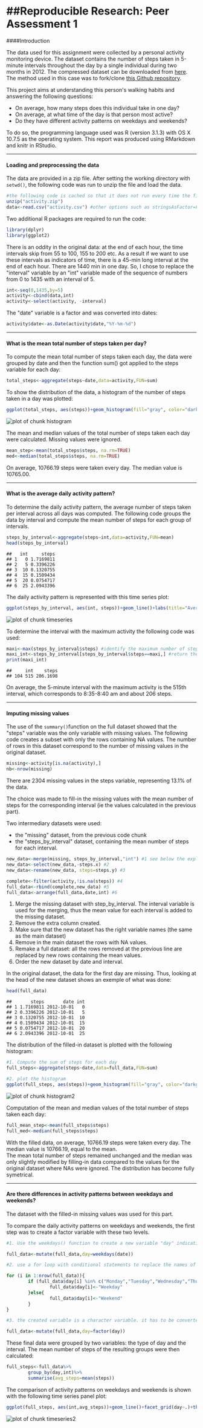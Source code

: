 ##Reproducible Research: Peer Assessment 1
==========================================
  
    
    
####Introduction  

The data used for this assignment were collected by a personal activity monitoring device. The dataset contains the number of steps taken in 5-minute intervals throughout the day by a single individual during two months in 2012.
The compressed dataset can be downloaded from [here](https://d396qusza40orc.cloudfront.net/repdata%2Fdata%2Factivity.zip). The method used in this case was to fork/clone [this Github repository](https://github.com/rdpeng/RepData_PeerAssessment1).  

This project aims at understanding this person's walking habits and answering the following questions:   
- On average, how many steps does this individual take in one day?  
- On average, at what time of the day is that person most active?  
- Do they have different activity patterns on weekdays and weekends?  

To do so, the programming language used was R (version 3.1.3) with OS X 10.7.5 as the operating system. This report was produced using RMarkdown and knitr in RStudio.

***
#### Loading and preprocessing the data   

The data are provided in a zip file. After setting the working directory with `setwd()`, the following code was run to unzip the file and load the data.


```r
#the following code is cached so that it does not run every time the file is processed.
unzip("activity.zip")
data<-read.csv("activity.csv") #other options such as stringsAsFactor=FALSE are not necessary in this case
```

Two additional R packages are required to run the code:

```r
library(dplyr)
library(ggplot2)
```

There is an oddity in the original data: at the end of each hour, the time intervals skip from 55 to 100, 155 to 200 etc. As a result if we want to use these intervals as indicators of time, there is a 45-min long interval at the end of each hour. There are 1440 min in one day. So, I chose to replace the "interval" variable by an "int" variable made of the sequence of numbers from 0 to 1435 with an interval of 5.


```r
int<-seq(0,1435,by=5)
activity<-cbind(data,int)
activity<-select(activity, -interval)
```

The "date" variable is a factor and was converted into dates: 

```r
activity$date<-as.Date(activity$date,"%Y-%m-%d")
```


***

#### What is the mean total number of steps taken per day?

To compute the mean total number of steps taken each day, the data were grouped by date and then the function sum() got applied to the steps variable for each day:  


```r
total_steps<-aggregate(steps~date,data=activity,FUN=sum)
```

To show the distribution of the data, a histogram of the number of steps taken in a day was plotted:


```r
ggplot(total_steps, aes(steps))+geom_histogram(fill="gray", color="darkgray", binwidth=350)+theme_bw(base_family="Times", base_size=10)+labs(title="Histogram of the number of steps taken per day", x="Number of steps",y="Occurence")+theme(plot.title=element_text(vjust=1.5), axis.title.x=element_text(vjust=-0.2), axis.title.y=element_text(vjust=0.75))
```

![plot of chunk histogram](figure/histogram-1.png) 

The mean and median values of the total number of steps taken each day were calculated. Missing values were ignored.


```r
mean_step<-mean(total_steps$steps, na.rm=TRUE)
med<-median(total_steps$steps, na.rm=TRUE)
```
On average, 10766.19 steps were taken every day. The median value is 10765.00.  


***

#### What is the average daily activity pattern?

To determine the daily activity pattern, the average number of steps taken per interval across all days was computed. The following code groups the data by interval and compute the mean number of steps for each group of intervals.  


```r
steps_by_interval<-aggregate(steps~int,data=activity,FUN=mean)
head(steps_by_interval)
```

```
##   int     steps
## 1   0 1.7169811
## 2   5 0.3396226
## 3  10 0.1320755
## 4  15 0.1509434
## 5  20 0.0754717
## 6  25 2.0943396
```

The daily activity pattern is represented with this time series plot:


```r
ggplot(steps_by_interval, aes(int, steps))+geom_line()+labs(title="Average daily activity pattern", x="Time (min)",y="Average number of steps")+theme_bw(base_family="Times", base_size=10)+theme(plot.title=element_text(vjust=1.5))
```

![plot of chunk timeseries](figure/timeseries-1.png) 

To determine the interval with the maximum activity the following code was used:   


```r
maxi<-max(steps_by_interval$steps) #identify the maximum number of steps
maxi_int<-steps_by_interval[steps_by_interval$steps==maxi,] #return the corresponding row
print(maxi_int)
```

```
##     int    steps
## 104 515 206.1698
```
On average, the 5-minute interval with the maximum activity is the 515th interval, which corresponds to 8:35-8:40 am and about 206 steps. 


***

#### Imputing missing values

The use of the `summary()`function on the full dataset showed that the "steps" variable was the only variable with missing values.
The following code creates a subset with only the rows containing NA values. The number of rows in this dataset correspond to the number of missing values in the original dataset.


```r
missing<-activity[is.na(activity),]
nb<-nrow(missing)
```
There are 2304 missing values in the steps variable, representing 13.1% of the data. 

The choice was made to fill-in the missing values with the mean number of steps for the corresponding interval (ie the values calculated in the previous part). 

Two intermediary datasets were used:  
- the "missing" dataset, from the previous code chunk  
- the "steps_by_interval" dataset, containing the mean number of steps for each interval.  


```r
new_data<-merge(missing, steps_by_interval,"int") #1 see below the explanation
new_data<-select(new_data,-steps.x) #2
new_data<-rename(new_data, steps=steps.y) #3
```


```r
complete<-filter(activity,!is.na(steps)) #4
full_data<-rbind(complete,new_data) #5
full_data<-arrange(full_data,date,int) #6
```
1. Merge the missing dataset with step_by_interval. The interval variable is used for the merging, thus the mean value for each interval is added to the missing dataset.  
2. Remove the extra column created. 
3. Make sure that the new dataset has the right variable names (the same as the main dataset)  
4. Remove in the main dataset the rows with NA values.  
5. Remake a full dataset: all the rows removed at the previous line are         replaced by new rows containing the mean values.  
6. Order the new dataset by date and interval.    

In the original dataset, the data for the first day are missing. Thus, looking at the head of the new dataset shows an exemple of what was done:

```r
head(full_data)
```

```
##       steps       date int
## 1 1.7169811 2012-10-01   0
## 2 0.3396226 2012-10-01   5
## 3 0.1320755 2012-10-01  10
## 4 0.1509434 2012-10-01  15
## 5 0.0754717 2012-10-01  20
## 6 2.0943396 2012-10-01  25
```

The distribution of the filled-in dataset is plotted with the following histogram:  

```r
#1. Compute the sum of steps for each day
full_steps<-aggregate(steps~date,data=full_data,FUN=sum)

#2. plot the histogram
ggplot(full_steps, aes(steps))+geom_histogram(fill="gray", color="darkgray", binwidth=350)+theme_bw(base_family="Times", base_size=10)+labs(title="Histogram of the number of steps taken per day", x="Number of steps",y="Occurence")+theme(plot.title=element_text(vjust=1.5), axis.title.x=element_text(vjust=-0.2), axis.title.y=element_text(vjust=0.75))
```

![plot of chunk histogram2](figure/histogram2-1.png) 

Computation of the mean and median values of the total number of steps taken each day: 


```r
full_mean_step<-mean(full_steps$steps)
full_med<-median(full_steps$steps)
```
With the filled data, on average, 10766.19 steps were taken every day. The median value is 10766.19, equal to the mean.   
The mean total number of steps remained unchanged and the median was only slightly modified by filling-in data compared to the values for the original dataset where NAs were ignored. The distribution has become fully symetrical.  

  
***
#### Are there differences in activity patterns between weekdays and weekends?

The dataset with the filled-in missing values was used for this part.

To compare the daily activity patterns on weekdays and weekends, the first step was to create a factor variable with these two levels.


```r
#1. Use the weekdays() function to create a new variable "day" indicating the day of the week based on the date:

full_data<-mutate(full_data,day=weekdays(date))

#2. use a for loop with conditional statements to replace the names of days by "weekday"" or "weekend".

for (i in 1:nrow(full_data)){
        if (full_data$day[i] %in% c("Monday","Tuesday","Wednesday","Thursday","Friday")){
                full_data$day[i]<-"Weekday"
        }else{
                full_data$day[i]<-"Weekend"
        }
}

#3. the created variable is a character variable. it has to be converted into a factor variable

full_data<-mutate(full_data,day=factor(day))
```

These final data were grouped by two variables: the type of day and the interval. The mean number of steps of the resulting groups were then calculated:  

```r
full_steps<-full_data%>%
        group_by(day,int)%>%
        summarise(avg_steps=mean(steps))
```

The comparison of activity patterns on weekdays and weekends is shown with the following time series panel plot:  

```r
ggplot(full_steps, aes(int,avg_steps))+geom_line()+facet_grid(day~.)+theme_bw(base_family="Times", base_size=10)+labs(title="Comparison of the daily activity patterns on weekdays and weekends", x="Time(min)", y="Average number of steps")+ theme(plot.title=element_text(vjust=1.5), strip.text.y=element_text(size=12))
```

![plot of chunk timeseries2](figure/timeseries2-1.png) 

